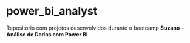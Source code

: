 # power_bi_analyst

Repositório com projetos desenvolvidos durante o bootcamp **Suzano - Análise de Dados com Power BI**
